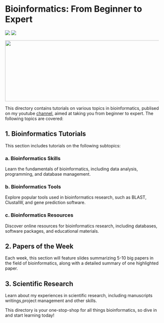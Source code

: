 # Bioinformatics: From Beginner to Expert

[![](https://img.shields.io/badge/youtube-bioinforbricklayer-red.svg)](https://www.youtube.com/channel/UC9GCtpQdyJW2_Es8psxHGMw)
[![](https://img.shields.io/badge/Bilibili-bioinforbricker-blue.svg)](https://space.bilibili.com/1605459521?spm_id_from=333.1007.0.0)

<div align="center"><img src=”Figures/Banner_small.png" height="200" width="700"></div>

This directory contains tutorials on various topics in bioinformatics, publised on my youtube [channel](https://www.youtube.com/channel/UC9GCtpQdyJW2_Es8psxHGMw), aimed at taking you from beginner to expert. The following topics are covered:

## 1. Bioinformatics Tutorials

This section includes tutorials on the following subtopics:

### a. Bioinformatics Skills

Learn the fundamentals of bioinformatics, including data analysis, programming, and database management.

### b. Bioinformatics Tools

Explore popular tools used in bioinformatics research, such as BLAST, ClustalW, and gene prediction software.

### c. Bioinformatics Resources

Discover online resources for bioinformatics research, including databases, software packages, and educational materials.

## 2. Papers of the Week

Each week, this section will feature slides summarizing 5-10 big papers in the field of bioinformatics, along with a detailed summary of one highlighted paper.

## 3. Scientific Research

Learn about my experiences in scientific research, including manuscripts writings,project management and other skills.

This directory is your one-stop-shop for all things bioinformatics, so dive in and start learning today!

